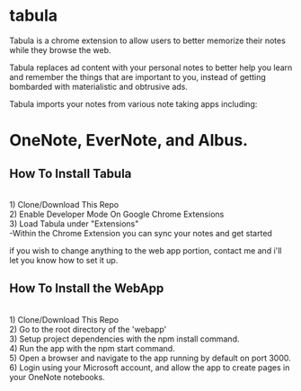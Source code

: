 # tabula

Tabula is a chrome extension to allow users to better memorize their notes while they browse the web.

Tabula replaces ad content with your personal notes to better help you learn and remember the things that are important to you, instead of getting bombarded with materialistic and obtrusive ads.

Tabula imports your notes from various note taking apps including: <h1>OneNote, EverNote, and Albus.</h1>

<h2> How To Install Tabula </h2>
</br>
1) Clone/Download This Repo </br>
2) Enable Developer Mode On Google Chrome Extensions </br>
3) Load Tabula under "Extensions" </br>
	-Within the Chrome Extension you can sync your notes and get started</br>

if you wish to change anything to the web app portion, contact me and i'll let you know how to set it up.</br>

<h2> How To Install the WebApp </h2>
</br>
1) Clone/Download This Repo </br>
2) Go to the root directory of the 'webapp'</br>
3) Setup project dependencies with the npm install command.</br>
4) Run the app with the npm start command.</br>
5) Open a browser and navigate to the app running by default on port 3000.</br>
6) Login using your Microsoft account, and allow the app to create pages in your OneNote notebooks.</br>

